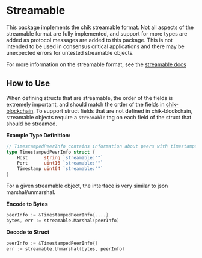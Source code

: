 # Streamable

This package implements the chik streamable format. Not all aspects of the streamable format are fully implemented, and 
support for more types are added as protocol messages are added to this package. This is not intended to be used in
consensus critical applications and there may be unexpected errors for untested streamable objects.

For more information on the streamable format, see the [streamable docs](https://docs.chiknetwork.com/serialization-protocol?_highlight=strea#streamable-format)

## How to Use

When defining structs that are streamable, the order of the fields is extremely important, and should match the order
of the fields in [chik-blockchain](https://github.com/chik-network/chik-blockchain). To support struct fields that are
not defined in chik-blockchain, streamable objects require a `streamable` tag on each field of the struct that should be
streamed.

**Example Type Definition:**

```go
// TimestampedPeerInfo contains information about peers with timestamps
type TimestampedPeerInfo struct {
	Host      string `streamable:""`
	Port      uint16 `streamable:""`
	Timestamp uint64 `streamable:""`
}
```

For a given streamable object, the interface is very similar to json marshal/unmarshal. 

**Encode to Bytes**

```go
peerInfo := &TimestampedPeerInfo{....}
bytes, err := streamable.Marshal(peerInfo)
```

**Decode to Struct**

```go
peerInfo := &TimestampedPeerInfo{}
err := streamable.Unmarshal(bytes, peerInfo)
```
